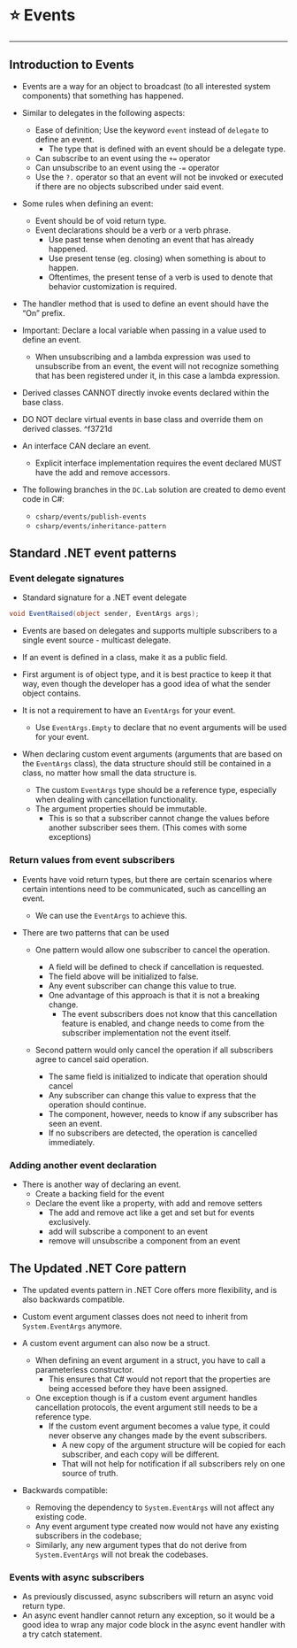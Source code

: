 # ⭐ Events

---

## Introduction to Events

- Events are a way for an object to broadcast (to all interested system components) that something has happened.

- Similar to delegates in the following aspects:
    - Ease of definition; Use the keyword `event` instead of `delegate` to define an event.
        - The type that is defined with an event should be a delegate type.
    - Can subscribe to an event using the `+=` operator
    - Can unsubscribe to an event using the `-=` operator
    - Use the `?.` operator so that an event will not be invoked or executed if there are no objects subscribed under said event.

- Some rules when defining an event:
    - Event should be of void return type.
    - Event declarations should be a verb or a verb phrase.
        - Use past tense when denoting an event that has already happened.
        - Use present tense (eg. closing) when something is about to happen.
        - Oftentimes, the present tense of a verb is used to denote that behavior customization is required.

- The handler method that is used to define an event should have the “On” prefix.
- Important: Declare a local variable when passing in a value used to define an event.
    - When unsubscribing and a lambda expression was used to unsubscribe from an event, the event will not recognize something that has been registered under it, in this case a lambda expression.

- Derived classes CANNOT directly invoke events declared within the base class.
- DO NOT declare virtual events in base class and override them on derived classes. ^f3721d
- An interface CAN declare an event.
    - Explicit interface implementation requires the event declared MUST have the add and remove accessors.

- The following branches in the `DC.Lab` solution are created to demo event code in C#:
    - `csharp/events/publish-events`
    - `csharp/events/inheritance-pattern`

## Standard .NET event patterns

### Event delegate signatures

- Standard signature for a .NET event delegate

```csharp
void EventRaised(object sender, EventArgs args);
```

- Events are based on delegates and supports multiple subscribers to a single event source - multicast delegate.
- If an event is defined in a class, make it as a public field.
- First argument is of object type, and it is best practice to keep it that way, even though the developer has a good idea of what the sender object contains.
- It is not a requirement to have an `EventArgs` for your event.
    - Use `EventArgs.Empty` to declare that no event arguments will be used for your event.

- When declaring custom event arguments (arguments that are based on the `EventArgs` class), the data structure should still be contained in a class, no matter how small the data structure is.
    - The custom `EventArgs` type should be a reference type, especially when dealing with cancellation functionality.
    - The argument properties should be immutable.
        - This is so that a subscriber cannot change the values before another subscriber sees them. (This comes with some exceptions)

### Return values from event subscribers

- Events have void return types, but there are certain scenarios where certain intentions need to be communicated, such as cancelling an event.
    - We can use the `EventArgs` to achieve this.

- There are two patterns that can be used
    - One pattern would allow one subscriber to cancel the operation.
        - A field will be defined to check if cancellation is requested.
        - The field above will be initialized to false.
        - Any event subscriber can change this value to true.
        - One advantage of this approach is that it is not a breaking change.
            - The event subscribers does not know that this cancellation feature is enabled, and change needs to come from the subscriber implementation not the event itself.

    - Second pattern would only cancel the operation if all subscribers agree to cancel said operation.
        - The same field is initialized to indicate that operation should cancel
        - Any subscriber can change this value to express that the operation should continue.
        - The component, however, needs to know if any subscriber has seen an event.
        - If no subscribers are detected, the operation is cancelled immediately.

### Adding another event declaration

- There is another way of declaring an event.
    - Create a backing field for the event
    - Declare the event like a property, with add and remove setters
        - The add and remove act like a get and set but for events exclusively.
        - add will subscribe a component to an event
        - remove will unsubscribe a component from an event

## The Updated .NET Core pattern

- The updated events pattern in .NET Core offers more flexibility, and is also backwards compatible.
- Custom event argument classes does not need to inherit from `System.EventArgs` anymore.

- A custom event argument can also now be a struct.
    - When defining an event argument in a struct, you have to call a parameterless constructor.
        - This ensures that C# would not report that the properties are being accessed before they have been assigned.
    - One exception though is if a custom event argument handles cancellation protocols, the event argument still needs to be a reference type.
        - If the custom event argument becomes a value type, it could never observe any changes made by the event subscribers.
            - A new copy of the argument structure will be copied for each subscriber, and each copy will be different.
            - That will not help for notification if all subscribers rely on one source of truth.

- Backwards compatible:
    - Removing the dependency to `System.EventArgs` will not affect any existing code.
    - Any event argument type created now would not have any existing subscribers in the codebase;
    - Similarly, any new argument types that do not derive from `System.EventArgs` will not break the codebases.

### Events with async subscribers

- As previously discussed, async subscribers will return an async void return type.
- An async event handler cannot return any exception, so it would be a good idea to wrap any major code block in the async event handler with a try catch statement.